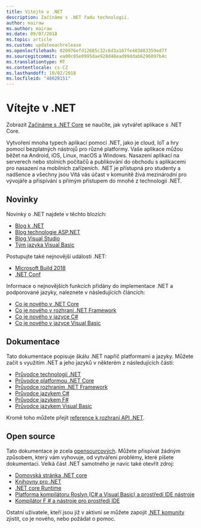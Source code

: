 ```yaml
---
title: Vítejte v .NET
description: Začínáme s .NET řadu technologií.
author: mairaw
ms.author: mairaw
ms.date: 09/07/2018
ms.topic: article
ms.custom: updateeachrelease
ms.openlocfilehash: 020976efd12685c32c6d3a107fe403883359ed7f
ms.sourcegitcommit: ea00c05e0995dae928d48ead99ddab6296097b4c
ms.translationtype: MT
ms.contentlocale: cs-CZ
ms.lasthandoff: 10/02/2018
ms.locfileid: "48028151"
---
```

# <a name="welcome-to-net"></a>Vítejte v .NET

Zobrazit [Začínáme s .NET Core](core/get-started.md) se naučíte, jak vytvářet aplikace s .NET Core.

Vytvoření mnoha typech aplikací pomocí .NET, jako je cloud, IoT a hry pomocí bezplatných nástrojů pro různé platformy. Vaše aplikace můžou běžet na Android, iOS, Linux, macOS a Windows. Nasazení aplikací na serverech nebo stolních počítačů a publikování do obchodu s aplikacemi pro nasazení na mobilních zařízeních. .NET je přístupná pro studenty a nadšence a všechny jsou Vítá vás účast v komunitě živá mezinárodní pro vývojáře a přispívání s přímým přístupem do mnohé z technologií .NET.

## <a name="news"></a>Novinky

Novinky o .NET najdete v těchto blozích:

- [Blog k .NET](https://blogs.msdn.microsoft.com/dotnet/)
- [Blog technologie ASP.NET](https://blogs.msdn.microsoft.com/webdev/)
- [Blog Visual Studio](https://blogs.msdn.microsoft.com/visualstudio/)
- [Tým jazyka Visual Basic](https://blogs.msdn.microsoft.com/vbteam/)

Postupujte také nejnovější události .NET:

- [Microsoft Build 2018](https://channel9.msdn.com/Events/Build/2018)
- [.NET Conf](https://www.dotnetconf.net/)

Informace o nejnovějších funkcích přidány do implementace .NET a podporované jazyky, naleznete v následujících článcích:

- [Co je nového v .NET Core](core/whats-new/index.md)
- [Co je nového v rozhraní .NET Framework](framework/whats-new/index.md)
- [Co je nového v jazyce C#](csharp/whats-new/index.md)
- [Co je nového v jazyce Visual Basic](visual-basic/getting-started/whats-new.md)

## <a name="documentation"></a>Dokumentace

Tato dokumentace popisuje škálu .NET napříč platformami a jazyky.  Můžete začít s využitím .NET a jeho jazyků v některém z následujících částí:

- [Průvodce technologií .NET](standard/index.md)
- [Průvodce platformou .NET Core](core/index.md)
- [Průvodce rozhraním .NET Framework](framework/index.md)
- [Průvodce jazykem C#](csharp/index.md)
- [Průvodce jazykem F#](fsharp/index.md)
- [Průvodce jazykem Visual Basic](visual-basic/index.md)

Kromě toho můžete přejít [reference k rozhraní API .NET](/dotnet/api).

## <a name="open-source"></a>Open source

Tato dokumentace je zcela [opensourcových](https://github.com/dotnet/docs). Můžete přispívat žádným způsobem, který vám vyhovuje, od vytváření problémy, které píšete dokumentaci.  Velká část .NET samotného je navíc také otevřít zdroj:

- [Domovská stránka .NET core](https://github.com/dotnet/core)
- [Knihovny pro .NET](https://github.com/dotnet/corefx)
- [.NET core Runtime](https://github.com/dotnet/coreclr)
- [Platforma kompilátoru Roslyn (C# a Visual Basic) a prostředí IDE nástroje](https://github.com/dotnet/roslyn)
- [Kompilátor F # a nástroje pro prostředí IDE](https://github.com/microsoft/visualfsharp)

Ostatní uživatele, kteří jsou již v aktivní se můžete zapojit [.NET komunity](https://www.microsoft.com/net/community) zjistit, co je nového, nebo požádat o pomoc.
